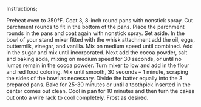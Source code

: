Instructions;

Preheat oven to 350°F. Coat 3, 8-inch round pans with nonstick spray. Cut parchment rounds to fit in the bottom of the pans. Place the parchment rounds in the pans and coat again with nonstick spray. Set aside.
In the bowl of your stand mixer fitted with the whisk attachment add the oil, eggs, buttermilk, vinegar, and vanilla. Mix on medium speed until combined. Add in the sugar and mix until incorporated.
Next add the cocoa powder, salt and baking soda, mixing on medium speed for 30 seconds, or until no lumps remain in the cocoa powder.
Turn mixer to low and add in the flour and red food coloring. Mix until smooth, 30 seconds – 1 minute, scraping the sides of the bowl as necessary.
Divide the batter equally into the 3 prepared pans.
Bake for 25-30 minutes or until a toothpick inserted in the center comes out clean.
Cool in pan for 10 minutes and then turn the cakes out onto a wire rack to cool completely.
Frost as desired.
